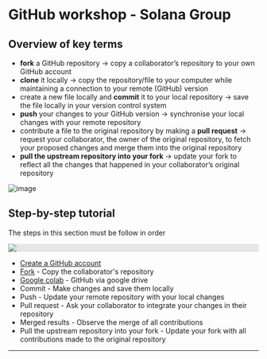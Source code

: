 # GitHub workshop - Solana Group

## Overview of key terms 

- **fork** a GitHub repository -> copy a collaborator’s repository to your own GitHub account
- **clone** it locally -> copy the repository/file to your computer while maintaining a connection to your remote (GitHub) version
- create a new file locally and **commit** it to your local repository -> save the file locally in your version control system
- **push** your changes to your GitHub version -> synchronise your local changes with your remote repository
- contribute a file to the original repository by making a **pull request** -> request your collaborator, the owner of the original repository, to fetch your proposed changes and merge them into the original repository
- **pull the upstream repository into your fork** -> update your fork to reflect all the changes that happened in your collaborator’s original repository        


![image](https://user-images.githubusercontent.com/54061949/216793059-31968e13-b753-4e5e-84b1-3cd65d2dea62.png)

## Step-by-step tutorial     
The steps in this section must be follow in order

<img style="display: block;-webkit-user-select: none;margin: auto;background-color: hsl(0, 0%, 90%);" src="https://media.npr.org/assets/img/2018/11/05/DL_519Planarians_PLANARIAN_PIECES_MOVE_AWAY_FM_EACH_OTHER.gif">


- [Create a GitHub account](./signup.md) 
- [Fork](./fork.md) - Copy the collaborator's repository
- [Google colab](./google_colab.md) - GitHub via google drive
- Commit - Make changes and save them locally
- Push - Update your remote repository with your local changes
- Pull request - Ask your collaborator to integrate your changes in their repository
- Merged results - Observe the merge of all contributions
- Pull the upstream repository into your fork - Update your fork with all contributions made to the original repository

***



